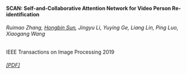 #### SCAN: Self-and-Collaborative Attention Network for Video Person Re-identification
###### Ruimao Zhang, <u>Hongbin Sun</u>, Jingyu Li, Yuying Ge, Liang Lin, Ping Luo, Xiaogang Wang
IEEE Transactions on Image Processing 2019
###### [[PDF]](https://arxiv.org/pdf/1807.05688.pdf)
